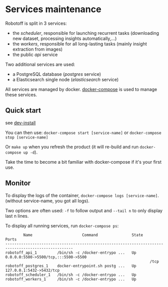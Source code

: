 # Services maintenance

Robotoff is split in 3 services:

- the _scheduler_, responsible for launching recurrent tasks (downloading new dataset, processing insights automatically,...)
- the _workers_, responsible for all long-lasting tasks (mainly insight extraction from images)
- the public _api_ service

Two additional services are used:

- a PostgreSQL database (_postgres_ service)
- a Elasticsearch single node (_elasticsearch_ service)

All services are managed by docker. [docker-compose](https://docs.docker.com/compose/) is used to manage these services.

## Quick start

see [dev-install](./dev-install.md)

You can then use:
`docker-compose start [service-name]` or `docker-compose stop [service-name]`

Or `make up` when you refresh the product (it will re-build and run `docker-compose up -d`).

Take the time to become a bit familiar with docker-compose if it's your first use.

## Monitor

To display the logs of the container, `docker-compose logs [service-name]`.
(without service-name, you got all logs).

Two options are often used: `-f` to follow output and `--tail n` to only display last n lines.

To display all running services, run `docker-compose ps`:

```
        Name                      Command               State                  Ports                
----------------------------------------------------------------------------------------------------
robotoff_api_1         /bin/sh -c /docker-entrypo ...   Up      0.0.0.0:5500->5500/tcp,:::5500->5500
                                                                /tcp                                
robotoff_postgres_1    docker-entrypoint.sh postg ...   Up      127.0.0.1:5432->5432/tcp            
robotoff_scheduler_1   /bin/sh -c /docker-entrypo ...   Up                                          
robotoff_workers_1     /bin/sh -c /docker-entrypo ...   Up                              
```

